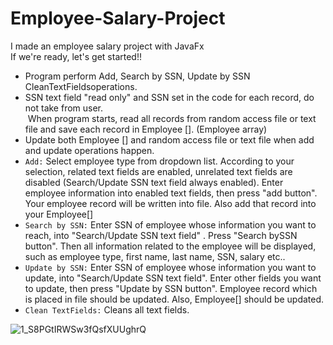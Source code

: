 # Employee-Salary-Project
 I made an employee salary project with JavaFx   
 If we're ready, let's get started!!   
+ Program perform Add, Search by SSN, Update by SSN CleanTextFieldsoperations.   
+ SSN text field "read only" and SSN set in the code for each record, do not take from user.   
 When program starts, read all records from random access file or text file and save each record in Employee []. (Employee array)    
+ Update both Employee [] and random access file or text file when add and update operations happen.   
+ `Add:` Select employee type from dropdown list. According to your selection, related text fields are enabled, unrelated text    fields are disabled (Search/Update SSN text field always enabled). Enter employee information into enabled text fields, then    press "add button". Your employee record will be written into file. Also add that record into your Employee[]   
+ `Search by SSN:` Enter SSN of employee whose information you want to reach, into "Search/Update SSN text field" . Press "Search bySSN button". Then all information related to the employee will be displayed, such as employee type, first name, last name, SSN, salary etc..   
+ `Update by SSN:` Enter SSN of employee whose information you want to update, into "Search/Update SSN text field". Enter other fields you want to update, then press "Update by SSN button". Employee record which is placed in file should be updated. Also, Employee[] should be updated.   
+ `Clean TextFields:` Cleans all text fields.   


![1_S8PGtIRWSw3fQsfXUUghrQ](https://user-images.githubusercontent.com/76625343/216436249-d8df2133-ae7b-4cc2-bf03-abfeefcf04e4.png)
